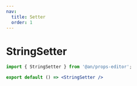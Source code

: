 ```yaml
---
nav:
  title: Setter
  order: 1
---
```


# StringSetter

```jsx
import { StringSetter } from '@an/props-editor';

export default () => <StringSetter />
```
